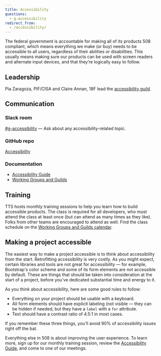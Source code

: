 ```yaml
---
title: Accessibility
questions:
  - g-accessibility
redirect_from:
  - /accessibility/
---
```


The federal government is accountable for making all of its products 508 compliant, which means everything we make (or buy) needs to be accessible to all users, regardless of their abilities or disabilities. This usually means making sure our products can be used with screen readers and alternate input devices, and that they’re logically easy to follow.

## Leadership

Pia Zaragoza, PIF/CISA and Claire Annan, 18F lead the [accessibility guild](https://github.com/18F/accessibility).

## Communication

### Slack room

[#g-accessibility](https://gsa-tts.slack.com/messages/g-accessibility/) — Ask about any accessibility-related topic.

### GitHub repo

[Accessibility](https://github.com/18F/accessibility)

### Documentation

- [Accessibility Guide](https://accessibility.18f.gov/)
- [Working Groups and Guilds]({{site.baseurl}}/working-groups-and-guilds-101)

## Training

TTS hosts monthly training sessions to help you learn how to build accessible products. The class is required for all developers, who must attend the class at least once (but can attend as many times as they like). Folks from other teams are encouraged to attend as well. Find the class schedule on the [Working Groups and Guilds calendar](https://www.google.com/calendar/embed?src=gsa.gov_o1aqcv28k1f0nmca5bkch8los4%40group.calendar.google.com&ctz=America/New_York).

## Making a project accessible

The easiest way to make a project accessible is to think about accessibility from the start. Retrofitting accessibility is very costly. As you might expect, certain libraries and tools are not great for accessibility — for example, Bootstrap's color scheme and some of its form elements are not accessible by default. These are things that should be taken into consideration at the start of a project, before you've dedicated substantial time and energy to it.

As you think about accessibility, here are some good rules to follow:

- Everything on your project should be usable with a keyboard.
- All form elements should have explicit labeling (not visible — they can be hidden if needed, but they have a `label` with a `for` attribute.
- Text should have a contrast ratio of 4.5:1 in most cases.

If you remember these three things, you'll avoid 90% of accessibility issues right off the bat.

Everything else in 508 is about improving the user experience. To learn more, sign up for our monthly training session, review the [Accessibility Guide](https://accessibility.18f.gov/), and come to one of our meetings.
